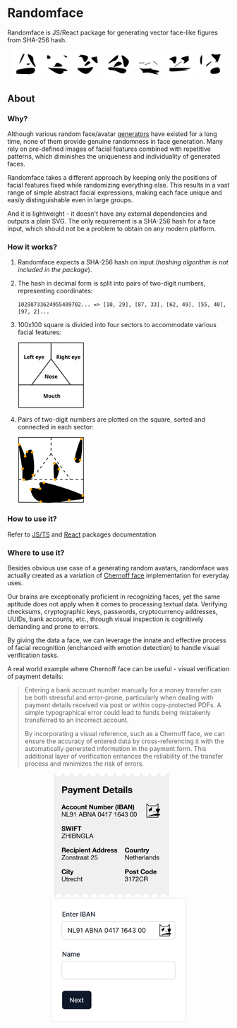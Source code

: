 # Randomface

Randomface is JS/React package for generating vector face-like figures from SHA-256 hash.

<p align="center">
    <picture>
        <source media="(prefers-color-scheme: dark)" srcset="assets/example-faces/randomface-2de32b9.svg">
        <img src="assets/example-faces/randomface-2de32b9-dark.svg" width="13%">
    </picture>
    <picture>
        <source media="(prefers-color-scheme: dark)" srcset="assets/example-faces/randomface-4ebf310.svg">
        <img src="assets/example-faces/randomface-4ebf310-dark.svg" width="13%">
    </picture>
    <picture>
        <source media="(prefers-color-scheme: dark)" srcset="assets/example-faces/randomface-4eabff7.svg">
        <img src="assets/example-faces/randomface-4eabff7-dark.svg" width="13%">
    </picture>
    <picture>
        <source media="(prefers-color-scheme: dark)" srcset="assets/example-faces/randomface-5041747.svg">
        <img src="assets/example-faces/randomface-5041747-dark.svg" width="13%">
    </picture>
    <picture>
        <source media="(prefers-color-scheme: dark)" srcset="assets/example-faces/randomface-9dbf383.svg">
        <img src="assets/example-faces/randomface-9dbf383-dark.svg" width="13%">
    </picture>
    <picture>
        <source media="(prefers-color-scheme: dark)" srcset="assets/example-faces/randomface-f9ceb52.svg">
        <img src="assets/example-faces/randomface-f9ceb52-dark.svg" width="13%">
    </picture>
    <picture>
        <source media="(prefers-color-scheme: dark)" srcset="assets/example-faces/randomface-ba97117.svg">
        <img src="assets/example-faces/randomface-ba97117-dark.svg" width="13%">
    </picture>
</p>

## About

### Why?

Although various random face/avatar [generators](https://github.com/drhus/awesome-identicons) have existed for a long time, none of them provide genuine randomness in face generation. Many rely on pre-defined images of facial features combined with repetitive patterns, which diminishes the uniqueness and individuality of generated faces.

Randomface takes a different approach by keeping only the positions of facial features fixed while randomizing everything else. This results in a vast range of simple abstract facial expressions, making each face unique and easily distinguishable even in large groups.

And it is lightweight - it doesn't have any external dependencies and outputs a plain SVG. The only requirement is a SHA-256 hash for a face input, which should not be a problem to obtain on any modern platform.

### How it works?

1. Randomface expects a SHA-256 hash on input (_hashing algorithm is not included in the package_).

2. The hash in decimal form is split into pairs of two-digit numbers, representing coordinates:

   ```
   10298733624955409702... => [10, 29], [87, 33], [62, 49], [55, 40], [97, 2]...
   ```

3. 100x100 square is divided into four sectors to accommodate various facial features:

   <picture>
   <source media="(prefers-color-scheme: dark)" srcset="assets/algorithm/face-areas.svg">
   <img src="assets/algorithm/face-areas-dark.svg" width="150px">
   </picture>

4. Pairs of two-digit numbers are plotted on the square, sorted and connected in each sector:

   <picture>
   <source media="(prefers-color-scheme: dark)" srcset="assets/algorithm/face-areas-with-dots-connected.svg">
   <img src="assets/algorithm/face-areas-with-dots-connected-dark.svg" width="150px">
   </picture>

### How to use it?

Refer to [JS/TS](packages/randomface/README.md) and [React](packages/randomface-react/README.md) packages documentation

### Where to use it?

Besides obvious use case of a generating random avatars, randomface was actually created as a variation of [Chernoff face](https://en.m.wikipedia.org/wiki/Chernoff_face) implementation for everyday uses.

Our brains are exceptionally proficient in recognizing faces, yet the same aptitude does not apply when it comes to processing textual data.
Verifying checksums, cryptographic keys, passwords, cryptocurrency addresses, UUIDs, bank accounts, etc., through visual inspection is cognitively demanding and prone to errors.

By giving the data a face, we can leverage the innate and effective process of facial recognition (enchanced with emotion detection) to handle visual verification tasks.

A real world example where Chernoff face can be useful - visual verification of payment details:

> Entering a bank account number manually for a money transfer can be both stressful and error-prone, particularly when dealing with payment details received via post or within copy-protected PDFs. A simple typographical error could lead to funds being mistakenly transferred to an incorrect account.
>
> By incorporating a visual reference, such as a Chernoff face, we can ensure the accuracy of entered data by cross-referencing it with the automatically generated information in the payment form. This additional layer of verification enhances the reliability of the transfer process and minimizes the risk of errors.

<p align="center">
    <picture>
        <img src="assets/example-usecases/bill.png" height="280px">
    </picture>
    &nbsp; &nbsp; &nbsp; &nbsp;
    <picture>
        <img src="assets/example-usecases/form.png" height="280px">
    </picture>
</p>
